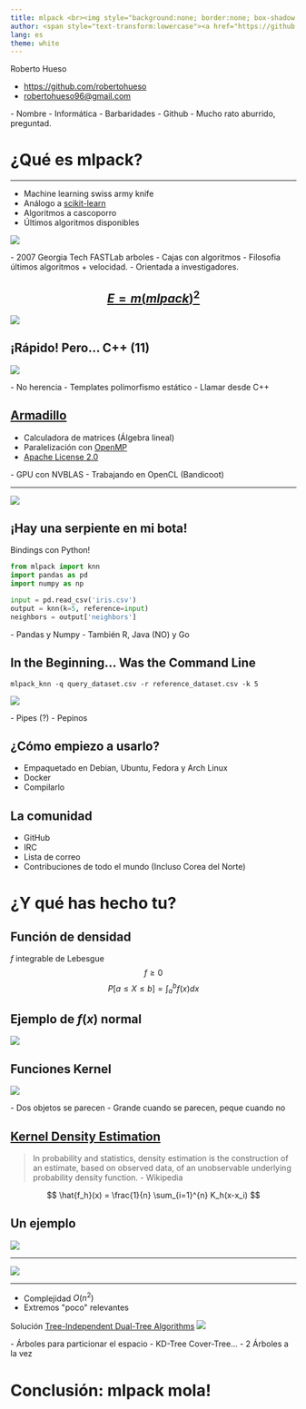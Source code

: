 ```yaml
---
title: mlpack <br><img style="background:none; border:none; box-shadow:none;" src="img/mlpack-logo.svg" height=230 alt="mlpack:a fast, flexible machine learning library">
author: <span style="text-transform:lowercase"><a href="https://github.com/mlpack/mlpack">https://github.com/mlpack/mlpack</a></span>
lang: es
theme: white
---
```


Roberto Hueso

* <span style="text-transform:lowercase"><a href="https://github.com/robertohueso">https://github.com/robertohueso</a></span>
* <span style="text-transform:lowercase"><a href="mailto:robertohueso96@gmail.com">robertohueso96@gmail.com</a></span>

<aside class="notes">
- Nombre
- Informática
- Barbaridades
- Github
- Mucho rato aburrido, preguntad.
</aside>

# ¿Qué es mlpack?

*** 

* Machine learning swiss army knife
* Análogo a [scikit-learn](http://scikit-learn.org)
* Algoritmos a cascoporro
* Últimos algoritmos disponibles

![](https://media.giphy.com/media/BdrSy2gqURFEk/giphy.gif)

<aside class="notes">
- 2007 Georgia Tech FASTLab arboles
- Cajas con algoritmos
- Filosofia últimos algoritmos + velocidad.
- Orientada a investigadores.
</aside>

## [$$E=m(mlpack)^2$$](http://www.mlpack.org/benchmarks.html)

![](https://media.giphy.com/media/26uf9QPzzlKPvQG5O/giphy.gif)

## ¡Rápido! Pero... C++ (11)

![](https://media.giphy.com/media/V5mdOjITZTDzO/giphy.gif)

<aside class="notes">
- No herencia
- Templates polimorfismo estático
- Llamar desde C++
</aside>

## [Armadillo](http://arma.sourceforge.net/)

* Calculadora de matrices (Álgebra lineal)
* Paralelización con [OpenMP](http://www.openmp.org/)
* [Apache License 2.0](https://opensource.org/licenses/Apache-2.0)

<aside class="notes">
- GPU con NVBLAS
- Trabajando en OpenCL (Bandicoot)
</aside>

***

![](img/armadillo.jpg)

## ¡Hay una serpiente en mi bota!

Bindings con Python!
```python
from mlpack import knn
import pandas as pd
import numpy as np

input = pd.read_csv('iris.csv')
output = knn(k=5, reference=input)
neighbors = output['neighbors']
```

<aside class="notes">
- Pandas y Numpy
- También R, Java (NO) y Go
</aside>

## In the Beginning... Was the Command Line

```shell
mlpack_knn -q query_dataset.csv -r reference_dataset.csv -k 5
```
![](https://media.giphy.com/media/kEKcOWl8RMLde/giphy.gif)

<aside class="notes">
- Pipes (?)
- Pepinos
</aside>

## ¿Cómo empiezo a usarlo?

* Empaquetado en Debian, Ubuntu, Fedora y Arch Linux
* Docker
* Compilarlo

## La comunidad

* GitHub
* IRC
* Lista de correo
* Contribuciones de todo el mundo (Incluso Corea del Norte)

# ¿Y qué has hecho tu?

## Función de densidad

$f$ integrable de Lebesgue
$$ f \geq 0 $$
$$ P[a \leq X \leq b] = \int_{a}^{b}f(x)dx $$

## Ejemplo de $f(x)$ normal

![](img/densidad_normal.svg)

## Funciones Kernel

![](img/kernels.svg)

<aside class="notes">
- Dos objetos se parecen
- Grande cuando se parecen, peque cuando no
</aside>

## [Kernel Density Estimation](https://en.wikipedia.org/wiki/Kernel_density_estimation)

> In probability and statistics, density estimation is the construction of an estimate, based on observed data, of an unobservable underlying probability density function. - Wikipedia

$$ \hat{f_h}(x) = \frac{1}{n} \sum_{i=1}^{n} K_h(x-x_i) $$

## Un ejemplo

![](img/kde_example.svg)

***

![](img/kde_3d_example.svg)

***

* Complejidad $O(n^2)$
* Extremos "poco" relevantes

Solución [Tree-Independent Dual-Tree Algorithms](https://arxiv.org/abs/1304.4327)
![](https://media.giphy.com/media/k9yS4LbpiVmtG/giphy.gif)

<aside class="notes">
- Árboles para particionar el espacio
- KD-Tree Cover-Tree...
- 2 Árboles a la vez
</aside>

# Conclusión: mlpack mola!
